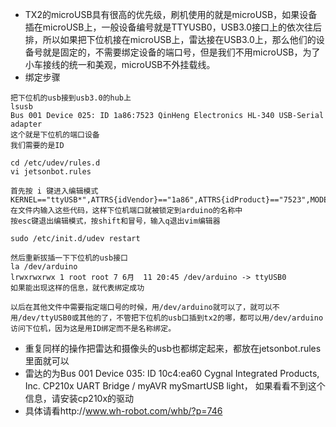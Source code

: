 * TX2的microUSB具有很高的优先级，刷机使用的就是microUSB，如果设备插在microUSB上，一般设备编号就是TTYUSB0，USB3.0接口上的依次往后排，所以如果把下位机接在microUSB上，雷达接在USB3.0上，那么他们的设备号就是固定的，不需要绑定设备的端口号，但是我们不用microUSB，为了小车接线的统一和美观，microUSB不外挂载线。
* 绑定步骤
```
把下位机的usb接到usb3.0的hub上
lsusb
Bus 001 Device 025: ID 1a86:7523 QinHeng Electronics HL-340 USB-Serial adapter
这个就是下位机的端口设备
我们需要的是ID

cd /etc/udev/rules.d
vi jetsonbot.rules

首先按 i 键进入编辑模式
KERNEL=="ttyUSB*",ATTRS{idVendor}=="1a86",ATTRS{idProduct}=="7523",MODE:="0777",SYMLINK+="arduino"
在文件内输入这些代码，这样下位机端口就被锁定到arduino的名称中
按esc键退出编辑模式，按shift和冒号，输入q退出vim编辑器

sudo /etc/init.d/udev restart

然后重新拔插一下下位机的usb接口
la /dev/arduino
lrwxrwxrwx 1 root root 7 6月  11 20:45 /dev/arduino -> ttyUSB0
如果能出现这样的信息，就代表绑定成功

以后在其他文件中需要指定端口号的时候，用/dev/arduino就可以了，就可以不用/dev/ttyUSB0或其他的了，不管把下位机的usb口插到tx2的哪，都可以用/dev/arduino访问下位机，因为这是用ID绑定而不是名称绑定。
```
* 重复同样的操作把雷达和摄像头的usb也都绑定起来，都放在jetsonbot.rules里面就可以
* 雷达的为Bus 001 Device 035: ID 10c4:ea60 Cygnal Integrated Products, Inc. CP210x UART Bridge / myAVR mySmartUSB light， 如果看看不到这个信息，请安装cp210x的驱动
* 具体请看http://www.wh-robot.com/whb/?p=746
